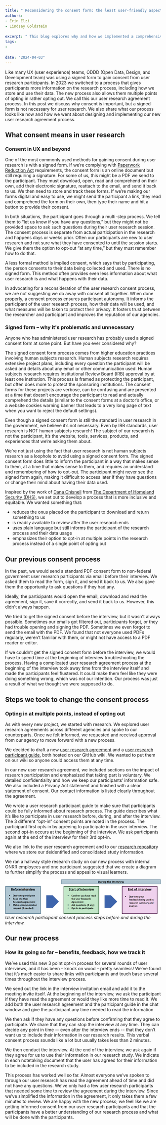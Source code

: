 ```yaml
---
title: " Reconsidering the consent form:​ the least user-friendly aspect of UX research​ "
authors:
- Erin Elzi 
- Lindsay Goldstein

excerpt: " This blog explores why and how we implemented a comprehensive participant consent process in our user research.  "
tags:
- 

date: "2024-04-03"
---
```


Like many UX (user experience) teams, ODDD (Open Data, Design, and Development team) was using a signed form to gain consent from user research participants. In 2023 we switched to a process that gives participants more information on the research process, including how we store and use their data. The new process also allows them multiple points of opting in rather opting out. We call this our user research agreement process. In this post we discuss why consent is important, but a signed form is not necessary for user research. We also share what our process looks like now and how we went about designing and implementing our new user research agreement process.

## What consent means in user research
### Consent in UX and beyond

One of the most commonly used methods for gaining consent during user research is with a signed form. If we’re complying with [Paperwork Reduction Act](https://pra.digital.gov/) requirements, the consent form is an online document but still requiring a signature. For some of us, this might be a PDF we send to the participant. They must download, open, read and comprehend on their own, add their electronic signature, reattach to the email, and send it back to us. We then need to store and track these forms. If we’re making our forms digital and easy to use, we might send the participant a link, they read and comprehend the form on their own, then type their name and hit a button to provide their consent.

In both situations, the participant goes through a multi-step process. We tell them to “let us know if you have any questions,” but they might not be provided space to ask such questions during their user research session. The consent process is separate from actual participation in the research and happens days or weeks prior. Often our participants are new to user research and not sure what they have consented to until the session starts. We give them the option to opt-out “at any time,” but they must remember how to do that.

A less formal method is implied consent, which says that by participating, the person consents to their data being collected and used. There is no signed form. This method often provides even less information about what user research is and what happens with their data.

In advocating for a reconsideration of the user research consent process, we are not suggesting we do away with consent all together. When done properly, a consent process ensures participant autonomy. It informs the participant of the user research process, how their data will be used, and what measures will be taken to protect their privacy. It fosters trust between the researcher and participant and improves the reputation of our agencies.



### Signed form – why it's problematic and unnecessary
Anyone who has administered user research has probably used a signed consent form at some point. But have you ever considered why? 

The signed consent form process comes from higher education practices involving human subjects research. Human subjects research requires extensive project plans, including every question the participant will be asked and details about any email or other communication used. Human subjects research requires Institutional Review Board (IRB) approval by at least one institution. This process is framed as protecting the participant, but often does more to protect the sponsoring institutions. The consent forms for these projects are verbose, can be confusing and are presented at a time that doesn’t encourage the participant to read and actually comprehend the details (similar to the consent forms at a doctor’s office, or a website cookies warning banner that leads to a very long page of text when you want to reject the default settings).

Even though a signed consent form is still the standard in user research in the government, we believe it’s not necessary. Even by IRB standards, user research is NOT human subjects research! The subject of our research is not the participant, it’s the website, tools, services, products, and experiences that we’re asking them about. 

We’re not just using the fact that user research is not human subjects research as a loophole to avoid using a signed consent form. The signed consent form does little to inform the participant in a way that makes sense to them, at a time that makes sense to them, and requires an understand and remembering of how to opt-out. The participant might never see the signed form again, making it difficult to access later if they have questions or change their mind about having their data used. 

Inspired by the work of [Dana Chisnell](https://danachisnell.com/about/) from [The Department of Homeland Security (DHS)](https://www.dhs.gov/cx), we set out to develop a process that is more inclusive and equitable. We wanted something that:

* reduces the onus placed on the participant to download and return something to us 
* is readily available to review after the user research ends
* uses plain language but still informs the participant of the research process and their data usage
* emphasizes their option to opt-in at multiple points in the research process instead of a single point of opting out


 ## Our previous consent process  
In the past, we would send a standard PDF consent form to non-federal government user research participants via email before their interview. We asked them to read the form, sign it, and send it back to us. We also gave them the opportunity to ask questions if they had any.

Ideally, the participants would open the email, download and read the agreement, sign it, save it correctly, and send it back to us. However, this didn't always happen. 

We tried to get the signed consent before the interview, but it wasn't always possible. Sometimes our emails got filtered out, participants forgot, or they had trouble opening and signing the PDF. Sometimes we even forgot to send the email with the PDF. We found that not everyone used PDFs regularly, weren’t familiar with them, or might not have access to a PDF reader or editor.

If we couldn’t get the signed consent form before the interview, we would have to spend time at the beginning of interview troubleshooting the process. Having a complicated user research agreement process at the beginning of the interview took away time from the interview itself and made the participants feel flustered. It could make them feel like they were doing something wrong, which was not our intention. Our process was just a result of what we thought we were supposed to do. 

 
## Steps we took to change the consent process
### Opting in at multiple points, instead of opting out

As with every new project, we started with research. We explored user research agreements across different agencies and spoke to our counterparts. Once we felt informed, we requested and received approval from our agency to move forward with a new process. 

We decided to draft a new [user research agreement]( https://github.com/DOI-ONRR/nrrd/wiki/User-research-agreement) and a [user research participant guide]( https://github.com/DOI-ONRR/nrrd/wiki/User-research-participant-guide), both hosted on our GitHub wiki. We wanted to put them on our wiki so anyone could access them at any time. 

In our new user research agreement, we included sections on the impact of research participation and emphasized that taking part is voluntary.  We detailed confidentiality and how we keep our participants’ information safe. We also included a Privacy Act statement and finished with a clear statement of consent. Our contact information is listed clearly throughout the agreement.

We wrote a user research participant guide to make sure that participants could be fully informed about research process. The guide describes what it’s like to participate in user research before, during, and after the interview. The 3 different “opt-in” consent points are noted in the process. The participant first opts in by agreeing to participate in the user interview. The second opt-in occurs at the beginning of the interview. We ask participants again at the end of the interview for their 3rd opt-in. 

We also link to the user research agreement and to our [research repository](https://github.com/DOI-ONRR/research) where we store our deidentified and consolidated study information. 

We ran a hallway style research study on our new process with internal ONRR employees and one participant suggested that we create a diagram to further simplify the process and appeal to visual learners.  

![User research participant consent process steps before and during the interview. Before the interview steps are opt-in to participate, read the user research agreement, make acccomodation request. At the start of the interview the steps are confirm you have read the user research agreement, ask questions, opt-in to participate. At the end of the interview the steps are to opt-in to your feedback being used in research summary and analysis.](Userresearchparticipantprocess.png)
*User research participant consent process steps before and during the interview.*

## Our new process
### How its going so far – benefits, feedback, how we track it
We’ve used this new 3 point opt-in process for several rounds of user interviews, and it has been – knock on wood – pretty seamless! We’ve found that it’s much easier to share links with participants and touch base several times throughout the interview process. 

We send out the link in the interview invitation email and add it to the meeting invite itself. At the beginning of the interview, we ask the participant if they have read the agreement or would they like more time to read it. We add both the user research agreement and the participant guide in the chat window and give the participant any time needed to read the information.  

We then ask if they have any questions before confirming that they agree to participate. We share that they can stop the interview at any time. They can decide any point in time -- even after the interview ends -- that they don’t want us to include their information in our research results. This verbal consent process sounds like a lot but usually takes less than 2 minutes. 

We then conduct the interview.  At the end of the interview, we ask again if they agree for us to use their information in our research study. We indicate in each notetaking document that the user has agreed for their information to be included in the research study.

This process has worked well so far. Almost everyone we’ve spoken to through our user research has read the agreement ahead of time and did not have any questions. We’ve only had a few user research participants that needed some time to review the agreement during the interview. Since we’ve simplified the information in the agreement, it only takes them a few minutes to review. We are happy with the new process; we feel like we are getting informed consent from our user research participants and that the participants have a better understanding of our research process and what will be done with the participants.
